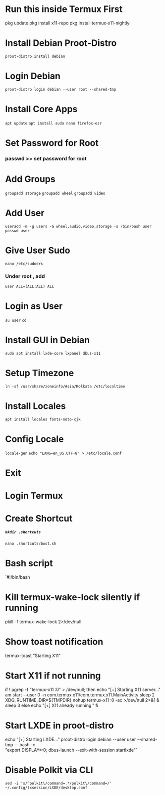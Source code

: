 # Run this inside Termux First

pkg update
pkg install x11-repo
pkg install termux-x11-nightly


# Install Debian Proot-Distro

`proot-distro install debian`

# Login Debian

`proot-distro login debian --user root --shared-tmp`

# Install Core Apps

`apt update`
`apt install sudo nano firefox-esr`

# Set Password for Root

### passwd >> set password for root

# Add Groups

`groupadd storage`
`groupadd wheel`
`groupadd video`

# Add User

`useradd -m -g users -G wheel,audio,video,storage -s /bin/bash user`
`passwd user`

# Give User Sudo

`nano /etc/sudoers`
### Under root , add 

`user ALL=(ALL:ALL) ALL`

# Login as User

`su user`
`cd`

# Install GUI in Debian

`sudo apt install lxde-core lxpanel dbus-x11`

# Setup Timezone

`ln -sf /usr/share/zoneinfo/Asia/Kolkata /etc/localtime`

# Install Locales

`apt install locales fonts-noto-cjk`

# Config Locale

`locale-gen`
`echo "LANG=en_US.UTF-8" > /etc/locale.conf`

# Exit

# Login Termux

# Create Shortcut

##### `mkdir .shortcuts`
`nano .shortcuts/boot.sh`

# Bash script

`#!/bin/bash

# Kill termux-wake-lock silently if running
pkill -f termux-wake-lock 2>/dev/null

# Show toast notification
termux-toast "Starting X11"

# Start X11 if not running
if ! pgrep -f "termux-x11 :0" > /dev/null; then
  echo "[+] Starting X11 server..."
  am start --user 0 -n com.termux.x11/com.termux.x11.MainActivity
  sleep 2
  XDG_RUNTIME_DIR=${TMPDIR}
  nohup termux-x11 :0 -ac >/dev/null 2>&1 &
  sleep 3
else
  echo "[+] X11 already running."
fi

# Start LXDE in proot-distro
echo "[+] Starting LXDE..."
proot-distro login debian --user user --shared-tmp -- bash -c \
  "export DISPLAY=:0; dbus-launch --exit-with-session startlxde"`

# Disable Polkit via CLI

`sed -i 's/^polkit\/command=.*/polkit\/command=/' ~/.config/lxsession/LXDE/desktop.conf`




